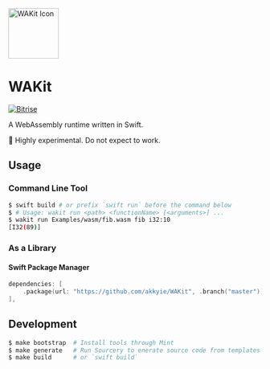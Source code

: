 <a href="https://github.com/akkyie/wakit">
<img alt="WAKit Icon" src="https://raw.github.com/wiki/akkyie/wakit/images/wakit_icon.png" width="100px">
</a>

# WAKit

[![Bitrise](https://img.shields.io/bitrise/245ae702db023bb5.svg?style=for-the-badge&token=YT7cvto4L9xPsTgPokfyDQ)](https://app.bitrise.io/app/245ae702db023bb5)

A WebAssembly runtime written in Swift.

🚧 Highly experimental. Do not expect to work.

## Usage

### Command Line Tool

```sh
$ swift build # or prefix `swift run` before the command below
$ # Usage: wakit run <path> <functionName> [<arguments>] ...
$ wakit run Examples/wasm/fib.wasm fib i32:10
[I32(89)]
```

### As a Library

#### Swift Package Manager

```swift
dependencies: [
    .package(url: "https://github.com/akkyie/WAKit", .branch("master")),
],
```

## Development

```sh
$ make bootstrap  # Install tools through Mint
$ make generate   # Run Sourcery to enerate source code from templates
$ make build      # or `swift build`
```

